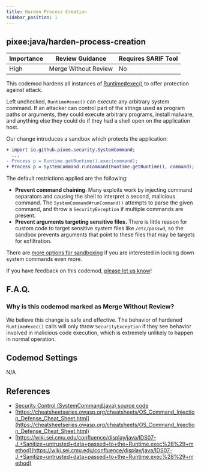 ```yaml
---
title: Harden Process Creation
sidebar_position: 1
---
```



## pixee:java/harden-process-creation
| Importance | Review Guidance      | Requires SARIF Tool |
|------------|----------------------|---------------------|
 | High       | Merge Without Review | No                  |

This codemod hardens all instances of [Runtime#exec()](https://docs.oracle.com/en/java/javase/17/docs/api/java.base/java/lang/Runtime.html) to offer protection against attack.

Left unchecked, `Runtime#exec()` can execute any arbitrary system command. If an attacker can control part of the strings used as program paths or arguments, they could execute arbitrary programs, install malware, and anything else they could do if they had a shell open on the application host.

Our change introduces a sandbox which protects the application:

```diff
+ import io.github.pixee.security.SystemCommand;
  ...
- Process p = Runtime.getRuntime().exec(command);
+ Process p = SystemCommand.runCommand(Runtime.getRuntime(), command);
```

The default restrictions applied are the following:
* **Prevent command chaining**. Many exploits work by injecting command separators and causing the shell to interpret a second, malicious command. The `SystemCommand#runCommand()` attempts to parse the given command, and throw a `SecurityException` if multiple commands are present.
* **Prevent arguments targeting sensitive files.** There is little reason for custom code to target sensitive system files like `/etc/passwd`, so the sandbox prevents arguments that point to these files that may be targets for exfiltration.

There are [more options for sandboxing](https://github.com/pixee/java-security-toolkit/blob/main/src/main/java/io/github/pixee/security/SystemCommand.java#L15) if you are interested in locking down system commands even more.

If you have feedback on this codemod, [please let us know](mailto:feedback@pixee.ai)!

## F.A.Q. 

### Why is this codemod marked as Merge Without Review?

We believe this change is safe and effective. The behavior of hardened `Runtime#exec()` calls will only throw `SecurityException` if they see behavior involved in malicious code execution, which is extremely unlikely to happen in normal operation.

## Codemod Settings

N/A

## References
* [Security Control (SystemCommand.java) source code](https://github.com/pixee/java-security-toolkit/blob/main/src/main/java/io/github/pixee/security/SystemCommand.java)
* [https://cheatsheetseries.owasp.org/cheatsheets/OS_Command_Injection_Defense_Cheat_Sheet.html](https://cheatsheetseries.owasp.org/cheatsheets/OS_Command_Injection_Defense_Cheat_Sheet.html)
* [https://wiki.sei.cmu.edu/confluence/display/java/IDS07-J.+Sanitize+untrusted+data+passed+to+the+Runtime.exec%28%29+method](https://wiki.sei.cmu.edu/confluence/display/java/IDS07-J.+Sanitize+untrusted+data+passed+to+the+Runtime.exec%28%29+method)